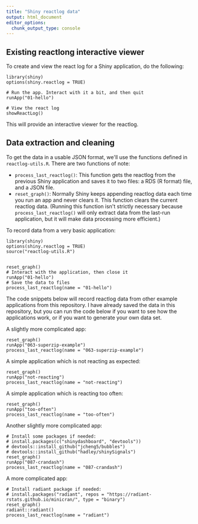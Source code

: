 ```yaml
---
title: "Shiny reactlog data"
output: html_document
editor_options: 
  chunk_output_type: console
---
```



## Existing reactlong interactive viewer

To create and view the react log for a Shiny application, do the following:

```
library(shiny)
options(shiny.reactlog = TRUE)

# Run the app. Interact with it a bit, and then quit
runApp("01-hello")

# View the react log
showReactLog()
```

This will provide an interactive viewer for the reactlog.


## Data extraction and cleaning

To get the data in a usable JSON format, we'll use the functions defined in `reactlog-utils.R`. There are two functions of note:


* `process_last_reactlog()`: This function gets the reactlog from the previous Shiny application and saves it to two files: a RDS (R format) file, and a JSON file.
* `reset_graph()`: Normally Shiny keeps appending reactlog data each time you run an app and never clears it. This function clears the current reactlog data. (Running this function isn't strictly necessary because `process_last_reactlog()` will only extract data from the last-run application, but it will make data processing more efficient.)

To record data from a very basic application:

```
library(shiny)
options(shiny.reactlog = TRUE)
source("reactlog-utils.R")


reset_graph()
# Interact with the application, then close it
runApp("01-hello")
# Save the data to files
process_last_reactlog(name = "01-hello")
```

The code snippets below will record reactlog data from other example applications from this repository. I have already saved the data in this repository, but you can run the code below if you want to see how the applications work, or if you want to generate your own data set.

A slightly more complicated app:

```
reset_graph()
runApp("063-superzip-example")
process_last_reactlog(name = "063-superzip-example")
```


A simple application which is not reacting as expected:

```
reset_graph()
runApp("not-reacting")
process_last_reactlog(name = "not-reacting")
```


A simple application which is reacting too often:

```
reset_graph()
runApp("too-often")
process_last_reactlog(name = "too-often")
```


Another slightly more complicated app:

```
# Install some packages if needed:
# install.packages(c("shinydashboard", "devtools"))
# devtools::install_github("jcheng5/bubbles")
# devtools::install_github("hadley/shinySignals")
reset_graph()
runApp("087-crandash")
process_last_reactlog(name = "087-crandash")
```

A more complicated app:

```
# Install radiant package if needed:
# install.packages("radiant", repos = "https://radiant-rstats.github.io/minicran/", type = "binary")
reset_graph()
radiant::radiant()
process_last_reactlog(name = "radiant")
```
